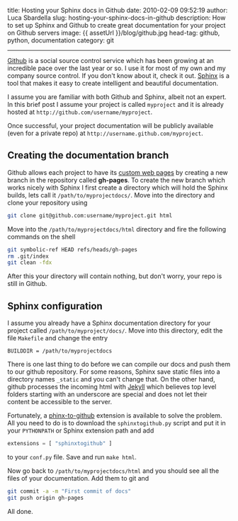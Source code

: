 title: Hosting your Sphinx docs in Github
date: 2010-02-09 09:52:19
author: Luca Sbardella
slug: hosting-your-sphinx-docs-in-github
description: How to set up Sphinx and Github to create great documentation for your project on Github servers
image: {{ assetUrl }}/blog/github.jpg
head-tag: github, python, documentation
category: git

---

[Github](http://github.com/) is a social source control service which has been growing at an incredible pace over the last year or so. I use it for most of my own and my company source control. If you don't know about it, check it out.
[Sphinx](http://sphinx.pocoo.org/) is a tool that makes it easy to create intelligent and beautiful documentation.

I assume you are familiar with both Github and Sphinx, albeit not an expert. In this brief post I assume your project is called `myproject` and it is already hosted at `http://github.com/username/myproject`.

Once successful, your project documentation will be publicly available (even for a private repo) at `http://username.github.com/myproject`.

## Creating the documentation branch

Github allows each project to have its [custom web pages](http://pages.github.com/) by creating a new branch in the repository called **gh-pages**.
To create the new branch which works nicely with Sphinx I first create a directory which will hold the Sphinx builds, lets call it `/path/to/myprojectdocs/`. Move into the directory and clone your repository using

```bash
git clone git@github.com:username/myproject.git html
```

Move into the `/path/to/myprojectdocs/html` directory and fire the following commands on the shell

```bash
git symbolic-ref HEAD refs/heads/gh-pages
rm .git/index
git clean -fdx
```

After this your directory will contain nothing, but don't worry, your repo is still in Github.

## Sphinx configuration

I assume you already have a Sphinx documentation directory for your project called `/path/to/myproject/docs/`. Move into this directory, edit the file `Makefile` and change the entry

```
BUILDDIR = /path/to/myprojectdocs
```

There is one last thing to do before we can compile our docs and push them to our github repository. For some reasons, Sphinx save static files into a directory names `_static` and you can't change that. On the other hand, github processes the incoming html with [Jekyll](http://github.com/mojombo/jekyll) which believes top level folders starting with an underscore are special and does not let their content be accessible to the server.

Fortunately, a [phinx-to-github](http://github.com/michaeljones/sphinx-to-github) extension is available to solve the problem. All you need to do is to download the `sphinxtogithub.py` script and put it in your `PYTHONPATH` or Sphinx extension path and add

```python
extensions = [ "sphinxtogithub" ]
```

to your `conf.py` file. Save and run `make html`.

Now go back to `/path/to/myprojectdocs/html` and you should see all the files of your documentation. Add them to git and

```bash
git commit -a -m "First commit of docs"
git push origin gh-pages
```

All done.
